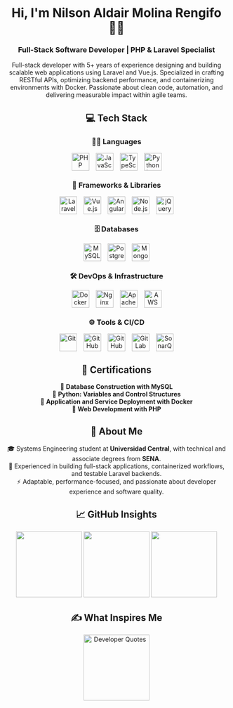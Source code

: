<h1 align="center">Hi, I'm Nilson Aldair Molina Rengifo 👨‍💻</h1>

<h3 align="center">Full-Stack Software Developer | PHP & Laravel Specialist</h3>

<p align="center">
  Full-stack developer with 5+ years of experience designing and building scalable web applications using Laravel and Vue.js. 
  Specialized in crafting RESTful APIs, optimizing backend performance, and containerizing environments with Docker. 
  Passionate about clean code, automation, and delivering measurable impact within agile teams.
</p>

<h2 align="center">💻 Tech Stack</h2>

<!-- LANGUAGES -->
<h3 align="center">👨‍💻 Languages</h3>
<div align="center" style="display: flex; flex-wrap: wrap; justify-content: center; gap: 15px;">
  <img src="https://cdn.simpleicons.org/php/777BB4" width="40" title="PHP" />
  <img src="https://cdn.simpleicons.org/javascript/F7DF1E" width="40" title="JavaScript" />
  <img src="https://cdn.simpleicons.org/typescript/3178C6" width="40" title="TypeScript" />
  <img src="https://cdn.simpleicons.org/python/3776AB" width="40" title="Python (Basic)" />
</div>

<!-- FRAMEWORKS & LIBRARIES -->
<h3 align="center">🚀 Frameworks & Libraries</h3>
<div align="center" style="display: flex; flex-wrap: wrap; justify-content: center; gap: 15px;">
  <img src="https://cdn.simpleicons.org/laravel/FF2D20" width="40" title="Laravel" />
  <img src="https://cdn.simpleicons.org/vuedotjs/4FC08D" width="40" title="Vue.js" />
  <img src="https://cdn.simpleicons.org/angular/DD0031" width="40" title="Angular" />
  <img src="https://cdn.simpleicons.org/nodedotjs/339933" width="40" title="Node.js" />
  <img src="https://cdn.simpleicons.org/jquery/0769AD" width="40" title="jQuery" />
</div>

<!-- DATABASES -->
<h3 align="center">🗄️ Databases</h3>
<div align="center" style="display: flex; flex-wrap: wrap; justify-content: center; gap: 15px;">
  <img src="https://cdn.simpleicons.org/mysql/4479A1" width="40" title="MySQL" />
  <img src="https://cdn.simpleicons.org/postgresql/4169E1" width="40" title="PostgreSQL" />
  <img src="https://cdn.simpleicons.org/mongodb/47A248" width="40" title="MongoDB" />
</div>

<!-- DEVOPS & INFRASTRUCTURE -->
<h3 align="center">🛠️ DevOps & Infrastructure</h3>
<div align="center" style="display: flex; flex-wrap: wrap; justify-content: center; gap: 15px;">
  <img src="https://cdn.simpleicons.org/docker/2496ED" width="40" title="Docker" />
  <img src="https://cdn.simpleicons.org/nginx/009639" width="40" title="Nginx" />
  <img src="https://cdn.simpleicons.org/apache/D42029" width="40" title="Apache" />
  <img src="https://cdn.simpleicons.org/amazonaws/FF9900" width="40" title="AWS" />
</div>

<!-- CI/CD & TOOLS -->
<h3 align="center">⚙️ Tools & CI/CD</h3>
<div align="center" style="display: flex; flex-wrap: wrap; justify-content: center; gap: 15px;">
  <img src="https://cdn.simpleicons.org/git/F05032" width="40" title="Git" />
  <img src="https://cdn.simpleicons.org/github/181717" width="40" title="GitHub" />
  <img src="https://cdn.simpleicons.org/githubactions/2088FF" width="40" title="GitHub Actions" />
  <img src="https://cdn.simpleicons.org/gitlab/FC6D26" width="40" title="GitLab" />
  <img src="https://cdn.simpleicons.org/sonarqube/4E9BCD" width="40" title="SonarQube" />
</div>

<h2 align="center">📜 Certifications</h2>

<p align="center">
  🧠 <b>Database Construction with MySQL</b><br>
  🧠 <b>Python: Variables and Control Structures</b><br>
  🧠 <b>Application and Service Deployment with Docker</b><br>
  🧠 <b>Web Development with PHP</b>
</p>

<h2 align="center">📄 About Me</h2>

<p align="center">
  🎓 Systems Engineering student at <b>Universidad Central</b>, with technical and associate degrees from <b>SENA</b>.<br>
  💼 Experienced in building full-stack applications, containerized workflows, and testable Laravel backends.<br>
  ⚡ Adaptable, performance-focused, and passionate about developer experience and software quality.
</p>

<h2 align="center">📈 GitHub Insights</h2>

<div align="center">
  <img
    src="https://github-readme-stats.vercel.app/api?username=hasttyr&theme=github_dark&show_icons=true&hide_border=true&count_private=true" height="150" />
  <img
    src="https://github-readme-streak-stats.herokuapp.com/?user=hasttyr&theme=github_dark&hide_border=true" height="150" />
  <img
    src="https://github-readme-stats.vercel.app/api/top-langs/?username=hasttyr&theme=github_dark&show_icons=true&hide_border=true&layout=compact" height="150" />
</div>

<h2 align="center">✍️ What Inspires Me</h2>

<div align="center">
  <img
    src="https://quotes-github-readme.vercel.app/api?type=horizontal&theme=github_dark"
    alt="Developer Quotes"
    height="150"
  />
</div>
